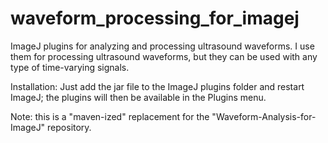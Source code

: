 # waveform_processing_for_imagej
ImageJ plugins for analyzing and processing ultrasound waveforms.  I use them for processing ultrasound waveforms, but they can be used with any type of time-varying signals.

Installation: Just add the jar file to the ImageJ plugins folder and restart ImageJ; the plugins will then be available in the Plugins menu.

Note: this is a "maven-ized" replacement for the "Waveform-Analysis-for-ImageJ" repository.
